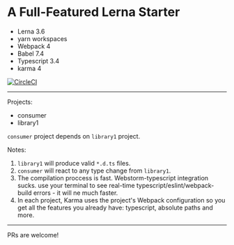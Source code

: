 # A Full-Featured Lerna Starter

- Lerna 3.6 
- yarn workspaces
- Webpack 4
- Babel 7.4
- Typescript 3.4
- karma 4

[![CircleCI](https://circleci.com/gh/stavalfi/lerna-starter/tree/master.svg?style=svg)](https://circleci.com/gh/stavalfi/lerna-starter/tree/master)

----

Projects:

- consumer
- library1

`consumer` project depends on `library1` project.


Notes: 

1. `library1` will produce valid `*.d.ts` files.
2. `consumer` will react to any type change from `library1`.
3. The compilation proccess is fast. Webstorm-typescript integration sucks. use your terminal to see real-time typescript/eslint/webpack-build errors - it will ne much faster.
4. In each project, Karma uses the project's Webpack configuration so you get all the features you already have: typescript, absolute paths and more.
-----


PRs are welcome!